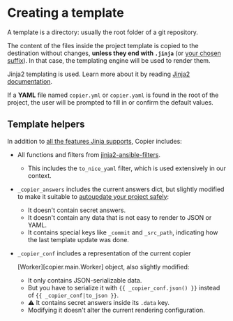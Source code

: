 # Creating a template

A template is a directory: usually the root folder of a git repository.

The content of the files inside the project template is copied to the destination
without changes, **unless they end with `.jinja`** (or
[your chosen suffix](configuring.md#templates_suffix)). In that case, the templating
engine will be used to render them.

Jinja2 templating is used. Learn more about it by reading
[Jinja2 documentation](https://jinja.palletsprojects.com/).

If a **YAML** file named `copier.yml` or `copier.yaml` is found in the root of the
project, the user will be prompted to fill in or confirm the default values.

## Template helpers

In addition to
[all the features Jinja supports](https://jinja.palletsprojects.com/en/2.11.x/templates/),
Copier includes:

-   All functions and filters from
    [jinja2-ansible-filters](https://gitlab.com/dreamer-labs/libraries/jinja2-ansible-filters/).

    -   This includes the `to_nice_yaml` filter, which is used extensively in our
        context.

-   `_copier_answers` includes the current answers dict, but slightly modified to make
    it suitable to [autoupdate your project safely](configuring.md#the-answers-file):
    -   It doesn't contain secret answers.
    -   It doesn't contain any data that is not easy to render to JSON or YAML.
    -   It contains special keys like `_commit` and `_src_path`, indicating how the last
        template update was done.
-   `_copier_conf` includes a representation of the current copier
    <!-- prettier-ignore -->
    [Worker][copier.main.Worker] object, also slightly modified:
    -   It only contains JSON-serializable data.
    -   But you have to serialize it with `{{ _copier_conf.json() }}` instead of
        `{{ _copier_conf|to_json }}`.
    -   ⚠️ It contains secret answers inside its `.data` key.
    -   Modifying it doesn't alter the current rendering configuration.
